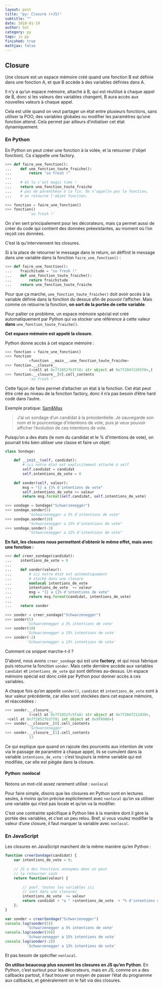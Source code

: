 ```yaml
---
layout: post
title: "py: Closure (+JS)"
subtitle: ""
date: 2018-01-19
author: Sol
category: py
tags: js py
finished: true
mathjax: false
---
```

## Closure

Une closure est un espace mémoire créé quand une fonction B est définie dans une fonction A, et que B accède à des variables définies dans A.

Il n’y a qu’un espace mémoire, attaché à B, qui est réutilisé à chaque appel de B, donc si les valeurs des variables changent, B aura accès aux nouvelles valeurs à chaque appel.

Cela est utile quand on veut partager un état entre plusieurs fonctions, sans utiliser la POO, des variables globales ou modifier les paramètres qu’une fonction attend. Cela permet par ailleurs d’initialiser cet état dynamiquement.

### En Python
En Python on peut créer une fonction à la volée, et la retourner (l'objet fonction). Ca s’appelle une factory.

```py
>>> def faire_une_fonction():
...    def une_fonction_toute_fraiche():
...        return "so fresh !"
...
...    # et la c'est magic time !
...    return une_fonction_toute_fraiche 
...    # pas de parenthèse à la fin. On n’appelle pas la fonction,
...    # on retourne l'objet fonction.
 
>>> fonction = faire_une_fonction()
>>> fonction()
           'so fresh !'
```

On s'en sert principalement pour les décorateurs, mais ça permet aussi de créer du code qui contient des données préexistantes, au moment où l’on reçoit ces données.

C’est là qu’interviennent les closures.

Si à la place de retourner le message dans le return, on déffinit le message dans une variable dans la fonction `faire_une_fonction()` :

```py
>>> def faire_une_fonction():
...    fraichitude = "so fresh !"
...    def une_fonction_toute_fraiche():
...        return fraichitude
...    return une_fonction_toute_fraiche
```

Pour que ça marche, `une_fonction_toute_fraiche()` doit avoir accès à la variable définie dans la fonction du dessus afin de pouvoir l’afficher. Mais comme on retourne la fonction, **on sort de la portée de cette variable**.

Pour pallier ce problème, un espace mémoire spécial est créé automatiquement par Python qui va stocker une référence à cette valeur **dans** `une_fonction_toute_fraiche()`.

**Cet espace mémoire est appelé la closure.**

Python donne accès à cet espace mémoire :

```py
>>> fonction = faire_une_fonction()
>>> fonction
           <function __main__.une_fonction_toute_fraiche>
>>> fonction.__closure__
           (<cell at 0x7f2052fb3f18: str object at 0x7f204f2265f0>,)
>>> fonction.__closure__[0].cell_contents
           'so fresh !'
```

Cette façon de faire permet d’attacher un état à la fonction. Cet état peut être créé au niveau de la fonction factory, donc il n’a pas besoin d’être hard codé dans l’autre.

Exemple pratique:
[Sam&Max](http://sametmax.com/closure-en-python-et-javascript/)

>J’ai un sondage d’un candidat à la présidentielle. Je sauvegarde son nom et le pourcentage d’intentions de vote, puis je veux pouvoir afficher l’évolution de ces intentions de vote.
>
Puisqu’on a des états (le nom du candidat et le % d’intentions de vote), on pourrait très bien utiliser une classe et faire un objet:

```py
class Sondage:
 
    def __init__(self, candidat):
        # ici notre état est explicitement attaché à self
        self.candidat = candidat
        self.intentions_de_vote = 0
 
    def sonder(self, valeur):
        msg = "{} a {}% d'intentions de vote"
        self.intentions_de_vote += valeur
        return msg.format(self.candidat, self.intentions_de_vote)
 
>>> sondage = Sondage("Schwarzenegger")
>>> sondage.sonder(5)
           "Schwarzenegger a 5% d'intentions de vote"
>>> sondage.sonder(10)
           "Schwarzenegger a 15% d'intentions de vote"
>>> sondage.sonder(-3)
           "Schwarzenegger a 12% d'intentions de vote"
```

**En fait, les closures nous permettent d’obtenir le même effet, mais avec une fonction :**

```py
>>> def creer_sondage(candidat):
...    intentions_de_vote = 0
...
...    def sonder(valeur):
...        # ici notre état est automatiquement 
...        # stocké dans une closure
...        nonlocal intentions_de_vote 
...        intentions_de_vote  += valeur
...        msg = "{} a {}% d'intentions de vote"
...        return msg.format(candidat, intentions_de_vote)
...
...    return sonder
 
>>> sonder = creer_sondage("Schwarzenegger")
>>> sonder(5)
          'Schwarzenegger a 5% intentions de vote'
>>> sonder(10)
          'Schwarzenegger a 15% intentions de vote'
>>> sonder(-2)
          'Schwarzenegger a 13% intentions de vote'
```

Comment ce snippet marche-t-il ?

D’abord, nous avons `creer_sondage` qui est une **factory**, et qui nous fabrique puis retourne la fonction `sonder`. Mais cette dernière accède aux variables `candidat` et `intentions_de_vote` qui sont définies au-dessus. Un espace mémoire spécial est donc créé par Python pour donner accès à ces variables.

A chaque fois qu’on appelle `sonder()`, `candidat` et `intentions_de_vote` sont à leur valeur précédente, car elles sont stockées dans cet espace mémoire, et réaccédées :

```py
>>> sonder.__closure__
           (<cell at 0x7f2052fc5fa8: str object at 0x7f204f212d30>,
 <cell at 0x7f2052fb37f8: int object at 0x9f8980>)
>>> sonder.__closure__[0].cell_contents
           'Schwarzenegger'
>>> sonder.__closure__[1].cell_contents
           13
```

Ce qui explique que quand on rajoute des pourcents aux intention de vote via le passage de paramètre à chaque appel, ils se cumulent dans la variable `intentions_de_vote` : c’est toujours la même variable qui est modifiée, car elle est piégée dans la closure.

#### Python: nonlocal
Notons un mot-clé assez rarement utilisé : `nonlocal`

Pour faire simple, disons que les closures en Python sont en lectures seules, à moins qu’on précise explicitement avec `nonlocal` qu’on va utiliser une variable qui n’est pas locale et qu’on va la modifier.

C’est une contrainte spécifique à Python liée à la manière dont il gère la portée des variables, et c’est un peu relou. Bref, si vous voulez modifier la valeur d’une closure, il faut marquer la variable avec `nonlocal`.

### En JavaScript

Les closures en JavaScript marchent de la même manière qu’en Python :

```js
function creerSondage(candidat) {
    var intentions_de_vote = 0;
 
    // JS a des fonctions anonymes donc on peut 
    // la retourner cash
    return function(valeur) {
 
        // poof, toutes les variables ici 
        // sont dans une closures
        intentions_de_vote  += valeur
        return candidat + "a " +intentions_de_vote  + "% d'intentions de vote"
    };
}
 
var sonder = creerSondage("Schwarzenegger")
console.log(sonder(5))
          'Schwarzenegger a 5% intentions de vote'
console.log(sonder(10))
          'Schwarzenegger a 15% intentions de vote'
console.log(sonder(-2))
          'Schwarzenegger a 13% intentions de vote'
```

Et pas besoin de spécifier `nonlocal`.

**On utilise beaucoup plus souvent les closures en JS qu’en Python**. En Python, c’est surtout pour les décorateurs, mais en JS, comme on a des callbacks partout, il faut trouver un moyen de passer l’état du programme aux callbacks, et généralement on le fait via des closures.
